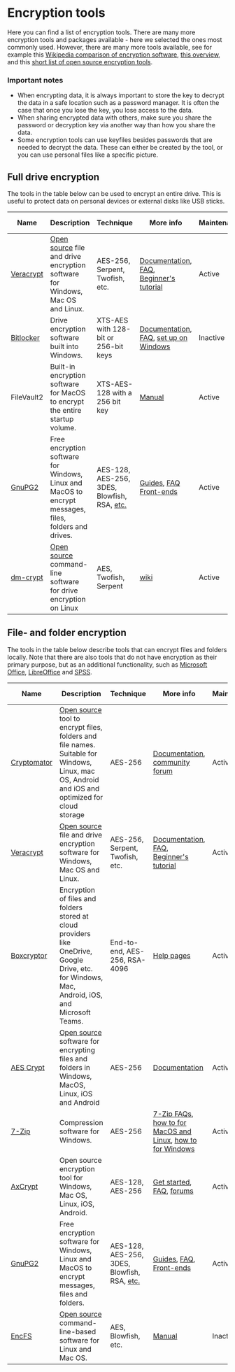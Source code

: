 # Encryption tools

Here you can find a list of encryption tools. There are many more encryption tools and packages available - here we selected the ones most commonly used. However, there are many more tools available, see for example this [Wikipedia comparison of encryption software](https://en.wikipedia.org/wiki/Comparison_of_disk_encryption_software), [this overview](https://github.com/CKs-Technology-News/PrivacyTools/blob/main/Desktop%20Tools.md#encryption-filefde), and this [short list of open source encryption tools](https://github.com/pluja/awesome-privacy#encryption).

### Important notes 
- When encrypting data, it is always important to store the key to decrypt the data in a safe location such as a password manager. It is often the case that once you lose the key, you lose access to the data. 
- When sharing encrypted data with others, make sure you share the password or decryption key via another way than how you share the data.
- Some encryption tools can use keyfiles besides passwords that are needed to decrypt the data. These can either be created by the tool, or you can use personal files like a specific picture.

## Full drive encryption

The tools in the table below can be used to encrypt an entire drive. This is useful to protect data on personal devices or external disks like USB sticks.

| Name | Description | Technique | More info | Maintenance | GitHub stars | License |
| --- | --- | --- | --- | --- | --- | --- |
| [Veracrypt](https://www.veracrypt.fr/en/Home.html) | [Open source](https://sourceforge.net/projects/veracrypt/files/) file and drive encryption software for Windows, Mac OS and Linux. | AES-256, Serpent, Twofish, etc. | [Documentation](https://www.veracrypt.fr/en/Documentation.html), [FAQ](https://www.veracrypt.fr/en/FAQ.html), [Beginner's tutorial](https://www.veracrypt.fr/en/Beginner%27s%20Tutorial.html) | Active | NA | [Apache 2.0 and Truecrypt 3.0](https://sourceforge.net/p/veracrypt/code/ci/master/tree/License.txt) |
| [Bitlocker](https://learn.microsoft.com/en-us/windows/security/information-protection/bitlocker/bitlocker-overview) | Drive encryption software built into Windows. | XTS-AES with 128-bit or 256-bit keys | [Documentation](https://learn.microsoft.com/en-us/previous-versions/windows/it-pro/windows-server-2008-R2-and-2008/cc731549(v=ws.10)), [FAQ](https://learn.microsoft.com/en-us/previous-versions/windows/it-pro/windows-vista/cc766200(v=ws.10)), [set up on Windows](http://www.howtogeek.com/192894/how-to-set-up-bitlocker-encryption-on-windows/) | Inactive | NA | Unknown |
| FileVault2 | Built-in encryption software for MacOS to encrypt the entire startup volume. | XTS-AES-128 with a 256 bit key | [Manual](https://support.apple.com/en-us/HT204837) | Active | NA | Unknown |  
| [GnuPG2](https://gnupg.org/index.html) | Free encryption software for Windows, Linux and MacOS to encrypt messages, files, folders and drives. | AES-128, AES-256, 3DES, Blowfish, RSA, [etc.](https://en.wikipedia.org/wiki/GNU_Privacy_Guard#Algorithms) | [Guides](https://gnupg.org/documentation/guides.html), [FAQ](https://gnupg.org/faq/gnupg-faq.html#oses) [Front-ends](https://gnupg.org/software/frontends.html)| Active | NA | GPL-v3 |
| [dm-crypt](https://gitlab.com/cryptsetup/cryptsetup) | [Open source](https://gitlab.com/cryptsetup/cryptsetup) command-line software for drive encryption on Linux | AES, Twofish, Serpent | [wiki](https://gitlab.com/cryptsetup/cryptsetup/-/wikis/DMCrypt) | Active | 500-1000 | [LGPL](https://gitlab.com/cryptsetup/cryptsetup/-/blob/main/COPYING.LGPL) |  


## File- and folder encryption
The tools in the table below describe tools that can encrypt files and folders locally. Note that there are also tools that do not have encryption as their primary purpose, but as an additional functionality, such as [Microsoft Office](https://support.microsoft.com/en-us/windows/how-to-encrypt-a-file-1131805c-47b8-2e3e-a705-807e13c10da7), [LibreOffice](https://help.libreoffice.org/6.3/en-US/text/shared/guide/protection.html) and [SPSS](https://www.ibm.com/support/pages/can-you-password-protect-ibm-spss-file).

| Name | Description | Technique | More info | Maintenance | GitHub stars | License |
| --- | --- | --- | --- | --- | --- | --- | 
| [Cryptomator](https://cryptomator.org) | [Open source](https://github.com/cryptomator/cryptomator) tool to encrypt files, folders and file names. Suitable for Windows, Linux, mac OS, Android and iOS and optimized for cloud storage | AES-256 | [Documentation](https://docs.cryptomator.org/en/latest/), [community forum](https://community.cryptomator.org/) | Active | 1000+ | [GPL-v3](https://github.com/cryptomator/cryptomator/blob/develop/LICENSE.txt) |
| [Veracrypt](https://www.veracrypt.fr/en/Home.html) | [Open source](https://sourceforge.net/projects/veracrypt/files/) file and drive encryption software for Windows, Mac OS and Linux. | AES-256, Serpent, Twofish, etc. | [Documentation](https://www.veracrypt.fr/en/Documentation.html), [FAQ](https://www.veracrypt.fr/en/FAQ.html), [Beginner's tutorial](https://www.veracrypt.fr/en/Beginner%27s%20Tutorial.html) | Active | NA | Unknown |
| [Boxcryptor](https://www.boxcryptor.com/en/) | Encryption of files and folders stored at cloud providers like OneDrive, Google Drive, etc. for Windows, Mac, Android, iOS, and Microsoft Teams. | End-to-end, AES-256, RSA-4096 | [Help pages](https://support.boxcryptor.com/en/help/overview/windows/) | Active | NA | Unknown |
| [AES Crypt](https://www.aescrypt.com/download/) | [Open source](https://www.aescrypt.com/download/#gitrepos) software for encrypting files and folders in Windows, MacOS, Linux, iOS and Android | AES-256 | [Documentation](https://www.aescrypt.com/documentation/) | Active | NA | Unknown |
| [7-Zip](https://www.7-zip.org/) | Compression software for Windows. | AES-256 | [7-Zip FAQs](https://www.7-zip.org/faq.html), [how to for MacOS and Linux](http://www.howtogeek.com/203590/how-to-create-secure-encrypted-zip-or-7z-archives-on-any-operating-system/), [how to for Windows](https://geo-data-support.sites.uu.nl/manuals/7-zip/file-encryption-7zip/) | Active | NA | [GNU LGPL and BSD-3 Clause](https://www.7-zip.org/license.txt) |
| [AxCrypt](https://www.axcrypt.net/) | Open source encryption tool for Windows, Mac OS, Linux, iOS, Android. | AES-128, AES-256 | [Get started](https://www.axcrypt.net/information/guides/get-started/), [FAQ](https://www.axcrypt.net/information/faq/), [forums](https://forum.axcrypt.net/forums/) | Active | NA | Free version: [GPL-v3](https://www.axcrypt.net/information/terms-of-use/)  |
| [GnuPG2](https://gnupg.org/index.html) | Free encryption software for Windows, Linux and MacOS to encrypt messages, files and folders. | AES-128, AES-256, 3DES, Blowfish, RSA, [etc.](https://en.wikipedia.org/wiki/GNU_Privacy_Guard#Algorithms) | [Guides](https://gnupg.org/documentation/guides.html), [FAQ](https://gnupg.org/faq/gnupg-faq.html#oses), [Front-ends](https://gnupg.org/software/frontends.html) | Active | NA | GPL-v3 |
| [EncFS](https://vgough.github.io/encfs/) | [Open source](https://github.com/vgough/encfs) command-line-based software for Linux and Mac OS. | AES, Blowfish, etc. | [Manual](https://github.com/vgough/encfs/blob/master/encfs/encfs.pod) | Inactive | 1000+ | [LGPL](https://github.com/vgough/encfs/blob/master/COPYING.LGPL) |

